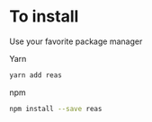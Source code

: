 # To install

Use your favorite package manager

Yarn
```sh
yarn add reas
```

npm
```sh
npm install --save reas
```
